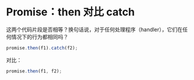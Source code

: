 # Promise：then 对比 catch

这两个代码片段是否相等？换句话说，对于任何处理程序（handler），它们在任何情况下的行为都相同吗？

```js
promise.then(f1).catch(f2);
```

对比：

```js
promise.then(f1, f2);
```
